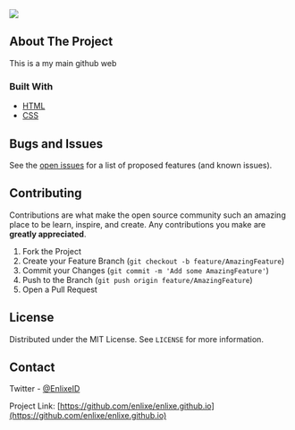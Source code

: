 <!-- PROJECT SHIELDS -->
<a href="#" alt="Version">
    <img src="https://img.shields.io/badge/VERSION-v0.1.1-blue?style=for-the-badge&logo=version" /></a>

<!-- ABOUT THE PROJECT -->
## About The Project

This is a my main github web

### Built With

* [HTML]()
* [CSS]()

<!-- ROADMAP -->
## Bugs and Issues

See the [open issues](https://github.com/enlixe/enlixe.github.io/issues) for a list of proposed features (and known issues).

<!-- CONTRIBUTING -->
## Contributing

Contributions are what make the open source community such an amazing place to be learn, inspire, and create. Any contributions you make are **greatly appreciated**.

1. Fork the Project
2. Create your Feature Branch (`git checkout -b feature/AmazingFeature`)
3. Commit your Changes (`git commit -m 'Add some AmazingFeature'`)
4. Push to the Branch (`git push origin feature/AmazingFeature`)
5. Open a Pull Request

<!-- LICENSE -->
## License

Distributed under the MIT License. See `LICENSE` for more information.

<!-- CONTACT -->
## Contact

Twitter - [@EnlixeID](https://twitter.com/EnlixeId)

Project Link: [https://github.com/enlixe/enlixe.github.io](https://github.com/enlixe/enlixe.github.io)